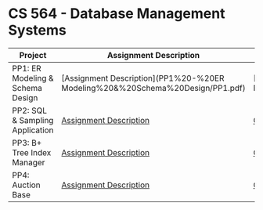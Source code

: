 # CS 564 - Database Management Systems

| Project            | Assignment Description     | Code     | Report | 
| ------------------ | ------------------------ | ---------------------- | ---------------- |
| PP1: ER Modeling & Schema Design | [Assignment Description](PP1%20-%20ER Modeling%20&%20Schema%20Design/PP1.pdf) | [Code](PP1%20-%20ER Modeling%20&%20Schema%20Design) | [Report](PP1%20-%20ER Modeling%20&%20Schema%20Design/design.pdf) | 
| PP2: SQL & Sampling Application | [Assignment Description](PP2/PP2.pdf) | [Code](PP2) | [Report](PP2/readme.pdf) |
| PP3: B+ Tree Index Manager | [Assignment Description](PP3/PP3.pdf) | [Code](PP3) | [Report](PP3/report.pdf) |
| PP4: Auction Base | [Assignment Description](PP4/PP4.pdf) | [Code](PP4) | | 
